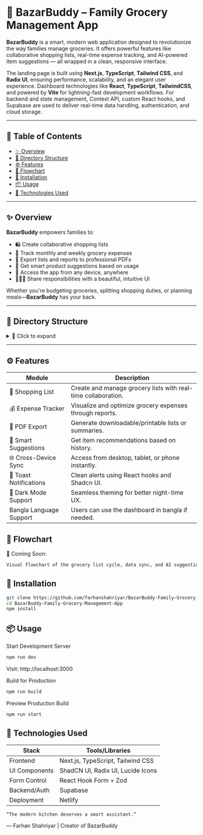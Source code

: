 # 🛒 BazarBuddy – Family Grocery Management App

**BazarBuddy** is a smart, modern web application designed to revolutionize the way families manage groceries. It offers powerful features like collaborative shopping lists, real-time expense tracking, and AI-powered item suggestions — all wrapped in a clean, responsive interface.

The landing page is built using **Next.js**, **TypeScript**, **Tailwind CSS**, and **Radix UI**, ensuring performance, scalability, and an elegant user experience. Dashboard technologies like **React**, **TypeScript**, **TailwindCSS**, and powered by **Vite** for lightning-fast development workflows. For backend and state management, Context API, custom React hooks, and Supabase are used to deliver real-time data handling, authentication, and cloud storage.

---

## 📌 Table of Contents

- [✨ Overview](#-overview)
- [📁 Directory Structure](#-directory-structure)
- [⚙️ Features](#️-features)
- [🧠 Flowchart](#-flowchart)
- [🚀 Installation](#-installation)
- [📦 Usage](#-usage)
- [🧪 Technologies Used](#-technologies-used)

---

## ✨ Overview

**BazarBuddy** empowers families to:
- 🛍 Create collaborative shopping lists  
- 💸 Track monthly and weekly grocery expenses  
- 📄 Export lists and reports to professional PDFs  
- 🤖 Get smart product suggestions based on usage  
- 📱 Access the app from any device, anywhere  
- 👨‍👩‍👧 Share responsibilities with a beautiful, intuitive UI  

Whether you're budgeting groceries, splitting shopping duties, or planning meals—**BazarBuddy** has your back.

---

## 📁 Directory Structure

<details>
<summary>📂 Click to expand</summary>

```plaintext
bazarbuddy-family-grocery-management-app/
│
├── README.md
├── package.json
├── next.config.mjs
├── tailwind.config.ts
├── tsconfig.json
│
├── public/
│   └── assets/
│
├── app/
│   ├── layout.tsx
│   ├── page.tsx
│   └── globals.css
│
├── components/
│   ├── theme-provider.tsx
│   └── ui/
│
├── hooks/
│   ├── use-mobile.tsx
│   └── use-toast.ts
│
├── lib/
│   └── utils.ts
│
├── styles/
│   └── globals.css


```
</details>

---
## ⚙️ Features

| Module               | Description                                                                 |
|----------------------|-----------------------------------------------------------------------------|
| 🛒 Shopping List      | Create and manage grocery lists with real-time collaboration.               |
| 💰 Expense Tracker    | Visualize and optimize grocery expenses through reports.                    |
| 📄 PDF Export         | Generate downloadable/printable lists or summaries.                         |
| 🤖 Smart Suggestions  | Get item recommendations based on history.                                  |
| 🌐 Cross-Device Sync  | Access from desktop, tablet, or phone instantly.                            |
| 🔔 Toast Notifications| Clean alerts using React hooks and Shadcn UI.                               |
| 🎨 Dark Mode Support  | Seamless theming for better night-time UX.                                  |
| Bangla Language Support | Users can use the dashboard in bangla if needed.                            |


## 🧠 Flowchart
📌 Coming Soon: 
```bash
Visual flowchart of the grocery list cycle, data sync, and AI suggestion system.
```

## 🚀 Installation
```bash
git clone https://github.com/farhanshahriyar/BazarBuddy-Family-Grocery-Management-App.git
cd BazarBuddy-Family-Grocery-Management-App
npm install
```

## 📦 Usage
Start Development Server
```bash
npm run dev
```
Visit: http://localhost:3000

Build for Production
```bash
npm run build
```
Preview Production Build
```bash
npm run start
```

## 🧪 Technologies Used
| Stack           | Tools/Libraries                       |
|----------------|----------------------------------------|
| Frontend       | Next.js, TypeScript, Tailwind CSS      |
| UI Components  | ShadCN UI, Radix UI, Lucide Icons      |
| Form Control     | React Hook Form + Zod                |
| Backend/Auth   | Supabase                               |
| Deployment     | Netlify                                |

```bash
“The modern kitchen deserves a smart assistant.”
```
— Farhan Shahriyar | Creator of BazarBuddy




